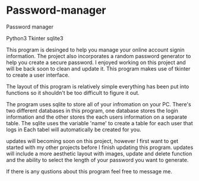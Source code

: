 # Password-manager
Password manager

Python3
Tkinter
sqlite3

This program is desinged  to help you manage your online account signin information.
The project also incorporates a random password generator to help you create a secure password.
I enjoyed working on this project and will be back soon to clean and update it.
This program makes use of tkinter to create a user interface.

The layout of this program is relatively simple everything has been put into functions so it shouldn't be too difficult to figure it out.


The program uses sqlite to store all of your infromation on your PC.
There's two different databases in this program, one database stores the login information and the other stores the each users information on a separate table.
The sqlite uses the variable 'name' to create a table for each user that logs in
Each tabel will automatically be created for you.

updates will becoming soon on this project, however I first want to get started with my other projects before I finish updating this program.
updates will include a more aesthetic layout with images, update and delete function and the ability to select the length of your password you want to generate.

If there is any qustions about this program feel free to message me.



